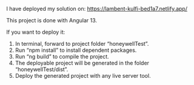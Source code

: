 I have deployed my solution on: https://lambent-kulfi-bed1a7.netlify.app/

This project is done with Angular 13.

If you want to deploy it:
1.	In terminal, forward to project folder “honeywellTest”.
2.	Run “npm install” to install dependent packages.
3.	Run “ng build” to compile the project.
4.	The deployable project will be generated in the folder “honeywellTest/dist”.
5.	Deploy the generated project with any live server tool.
